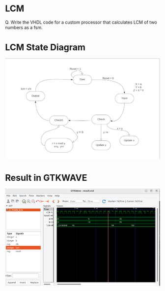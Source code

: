 # LCM

Q. Write the VHDL code for a custom processor that calculates LCM of two numbers as a fsm.<br>

# LCM State Diagram
<img src="./lcmstate.png" alt="jk" />

# Result in GTKWAVE
<img src="./LCM.png" alt="LCM" />